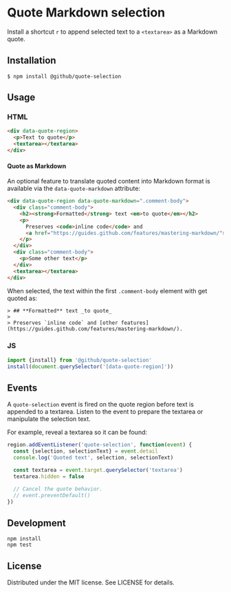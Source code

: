 # Quote Markdown selection

Install a shortcut `r` to append selected text to a `<textarea>` as a Markdown quote.

## Installation

```
$ npm install @github/quote-selection
```

## Usage

### HTML

```html
<div data-quote-region>
  <p>Text to quote</p>
  <textarea></textarea>
</div>
```

#### Quote as Markdown

An optional feature to translate quoted content into Markdown format is available via the `data-quote-markdown` attribute:

```html
<div data-quote-region data-quote-markdown=".comment-body">
  <div class="comment-body">
    <h2><strong>Formatted</strong> text <em>to quote</em></h2>
    <p>
      Preserves <code>inline code</code> and
      <a href="https://guides.github.com/features/mastering-markdown/">other features</a>.
    </p>
  </div>
  <div class="comment-body">
    <p>Some other text</p>
  </div>
  <textarea></textarea>
</div>
```

When selected, the text within the first `.comment-body` element with get quoted as:

```
> ## **Formatted** text _to quote_
>
> Preserves `inline code` and [other features](https://guides.github.com/features/mastering-markdown/).
```

### JS

```js
import {install} from '@github/quote-selection'
install(document.querySelector('[data-quote-region]'))
```

## Events

A `quote-selection` event is fired on the quote region before text is appended to a textarea. Listen to the event to prepare the textarea or manipulate the selection text.

For example, reveal a textarea so it can be found:

```js
region.addEventListener('quote-selection', function(event) {
  const {selection, selectionText} = event.detail
  console.log('Quoted text', selection, selectionText)

  const textarea = event.target.querySelector('textarea')
  textarea.hidden = false

  // Cancel the quote behavior.
  // event.preventDefault()
})
```

## Development

```
npm install
npm test
```

## License

Distributed under the MIT license. See LICENSE for details.
